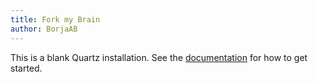 ```yaml
---
title: Fork my Brain
author: BorjaAB
---
```


This is a blank Quartz installation.
See the [documentation](https://quartz.jzhao.xyz) for how to get started.
